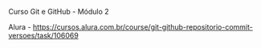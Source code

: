 Curso Git e GitHub - Módulo 2

Alura - https://cursos.alura.com.br/course/git-github-repositorio-commit-versoes/task/106069

